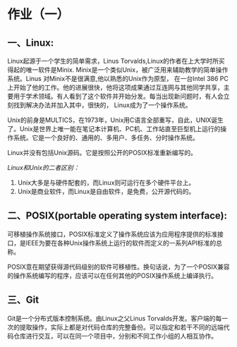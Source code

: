 # 作业（一）

## 一、Linux:

Linux起源于一个学生的简单需求，Linus Torvalds,Linux的作者在上大学时所买得起的唯一软件是Minix. Minix是一个类似Unix，被广泛用来辅助教学的简单操作系统。Linus 对Minix不是很满意,他以熟悉的Unix作为原型， 在一台Intel 386 PC上开始了他的工作。他的进展很快，他将这项成果通过互连网与其他同学共享，主要用于学术领域。有人看到了这个软件并开始分发。每当出现新问题时，有人会立刻找到解决办法并加入其中，很快的， Linux成为了一个操作系统。

Unix的前身是MULTICS，在1973年，Unix用C语言全部重写，自此，UNIX诞生了。Unix是世界上唯一能在笔记本计算机、PC机、工作站直至巨型机上运行的操作系统。它是一个良好的、通用的、多用户、多任务、分时操作系统。

Linux并没有包括Unix源码。它是按照公开的POSIX标准重新编写的。

*Linux和Unix的二者区别：*

1) Unix大多是与硬件配套的，而Linux则可运行在多个硬件平台上。
2) Unix是商业软件，而Linux是自由软件，是免费，公开源代码的。

## 二、POSIX(portable operating system interface):

可移植操作系统接口，POSIX标准定义了操作系统应该为应用程序提供的标准接口，是IEEE为要在各种Unix操作系统上运行的软件而定义的一系列API标准的总称。

POSIX意在期望获得源代码级别的软件可移植性。换句话说，为了一个POSIX兼容的操作系统编写的程序，应该可以在任何其他的POSIX操作系统上编译执行。

## 三、Git

Git是一个分布式版本控制系统。由Linux之父Linus Torvalds开发。客户端的每一次的提取操作，实际上都是对代码仓库的完整备份。可以指定和若干不同的远端代码仓库进行交互，可以在同一个项目中，分别和不同工作小组的人相互协作。
